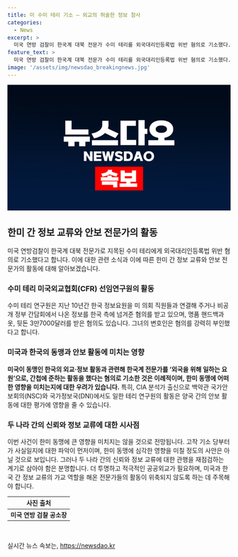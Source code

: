 ```yaml
---
title: 미 수미 테리 기소 – 외교의 허술한 정보 참사
categories:
  - News
excerpt: >
  미국 연방 검찰이 한국계 대북 전문가 수미 테리를 외국대리인등록법 위반 혐의로 기소했다. 테리는 한국 정보요원과 미 의회 직원을 연결시키고 비공개 간담회의 정보를 넘겨주고 명품과 뒷돈을 받았다는 것으로 알려졌다. 이는 미국에 동맹인 한국의 정보활동과 관련된 중대한 사안으로, 혐의를 부인하고 기소 단계를 지켜봐야 한다. 이 사건은 한미 동맹에 큰 영향을 미치지는 않을 것으로 전망되나, 정보 교류 관행을 재점검하는 계기가 될 것으로 보인다.
feature_text: >
  미국 연방 검찰이 한국계 대북 전문가 수미 테리를 외국대리인등록법 위반 혐의로 기소했다. 테리는 한국 정보요원과 미 의회 직원을 연결시키고 비공개 간담회의 정보를 넘겨주고 명품과 뒷돈을 받았다는 것으로 알려졌다. 이는 미국에 동맹인 한국의 정보활동과 관련된 중대한 사안으로, 혐의를 부인하고 기소 단계를 지켜봐야 한다. 이 사건은 한미 동맹에 큰 영향을 미치지는 않을 것으로 전망되나, 정보 교류 관행을 재점검하는 계기가 될 것으로 보인다.
image: '/assets/img/newsdao_breakingnews.jpg'
---
```


<p><img src="/assets/img/newsdao_breakingnews.jpg" alt="cryptoinkorea 속보" /></p>

<h2 data-ke-size="size26">한미 간 정보 교류와 안보 전문가의 활동</h2>

<p data-ke-size="size16">미국 연방검찰이 한국계 대북 전문가로 지목된 수미 테리에게 외국대리인등록법 위반 혐의로 기소했다고 합니다. 이에 대한 관련 소식과 이에 따른 한미 간 정보 교류와 안보 전문가의 활동에 대해 알아보겠습니다.</p>

<h3 data-ke-size="size24"><b>수미 테리 미국외교협회(CFR) 선임연구원의 활동</b></h3>

<p data-ke-size="size16">수미 테리 연구원은 지난 10년간 한국 정보요원을 미 의회 직원들과 연결해 주거나 비공개 정부 간담회에서 나온 정보를 한국 측에 넘겨준 혐의를 받고 있으며, 명품 핸드백과 옷, 뒷돈 3만7000달러를 받은 혐의도 있습니다. 그녀의 변호인은 혐의를 강력히 부인했다고 합니다.</p>

<h3 data-ke-size="size24">미국과 한국의 동맹과 안보 활동에 미치는 영향</h3>

<p data-ke-size="size16"><b>미국이 동맹인 한국의 외교·정보 활동과 관련해 한국계 전문가를 ‘외국을 위해 일하는 요원’으로, 간첩에 준하는 활동을 했다는 혐의로 기소한 것은 이례적이며, 한미 동맹에 어떠한 영향을 미치는지에 대한 우려가 있습니다.</b> 특히, CIA 분석가 출신으로 백악관 국가안보회의(NSC)와 국가정보국(DNI)에서도 일한 테리 연구원의 활동은 양국 간의 안보 활동에 대한 평가에 영향을 줄 수 있습니다.</p>

<h3 data-ke-size="size24">두 나라 간의 신뢰와 정보 교류에 대한 시사점</h3>

<p data-ke-size="size16">이번 사건이 한미 동맹에 큰 영향을 미치지는 않을 것으로 전망됩니다. 고작 기소 당부터가 사실일지에 대한 파악이 먼저이며, 한미 동맹에 심각한 영향을 미칠 정도의 사안은 아닐 것으로 보입니다. 그러나 두 나라 간의 신뢰와 정보 교류에 대한 관행을 재점검하는 계기로 삼아야 함은 분명합니다. 더 투명하고 적극적인 공공외교가 필요하며, 미국과 한국 간 정보 교류의 가교 역할을 해온 전문가들의 활동이 위축되지 않도록 하는 데 주목해야 합니다.</p>

<table>
    <thead>
        <tr>
            <th><b>사진 출처</b></th>
        </tr>
    </thead>
    <tbody>
        <tr>
            <td style="text-align: center; height: 17px;"><b>미국 연방 검찰 공소장</b></td>
    </tr>
    </tbody>
</table>

<p data-ke-size="size16">&nbsp;</p>
실시간 뉴스 속보는, <a href="https://newsdao.kr" rel="dofollow">https://newsdao.kr</a>


